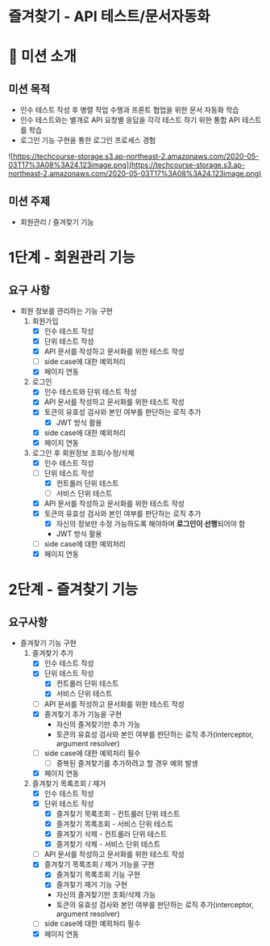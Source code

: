 # 즐겨찾기 - API 테스트/문서자동화

# 🤔 미션 소개

## 미션 목적

- 인수 테스트 작성 후 병렬 작업 수행과 프론트 협업을 위한 문서 자동화 학습
- 인수 테스트와는 별개로 API 요청별 응답을 각각 테스트 하기 위한 통합 API 테스트를 학습
- 로그인 기능 구현을 통한 로그인 프로세스 경험

![https://techcourse-storage.s3.ap-northeast-2.amazonaws.com/2020-05-03T17%3A08%3A24.123image.png](https://techcourse-storage.s3.ap-northeast-2.amazonaws.com/2020-05-03T17%3A08%3A24.123image.png)

## 미션 주제

- 회원관리 / 즐겨찾기 기능

# 1단계 - 회원관리 기능

## 요구 사항

- 회원 정보를 관리하는 기능 구현
    1. 회원가입
        - [x] 인수 테스트 작성
        - [x] 단위 테스트 작성
        - [x] API 문서를 작성하고 문서화를 위한 테스트 작성
        - [ ] side case에 대한 예외처리
        - [x] 페이지 연동
    2. 로그인
        - [x] 인수 테스트와 단위 테스트 작성
        - [x] API 문서를 작성하고 문서화를 위한 테스트 작성
        - [x] 토큰의 유효성 검사와 본인 여부를 판단하는 로직 추가
            - [x] JWT 방식 활용
        - [x] side case에 대한 예외처리
        - [x] 페이지 연동
    3. 로그인 후 회원정보 조회/수정/삭제
        - [x] 인수 테스트 작성
        - [ ] 단위 테스트 작성
            - [x] 컨트롤러 단위 테스트
            - [ ] 서비스 단위 테스트
        - [x] API 문서를 작성하고 문서화를 위한 테스트 작성
        - [x] 토큰의 유효성 검사와 본인 여부를 판단하는 로직 추가
            - [x] 자신의 정보만 수정 가능하도록 해야하며 **로그인이 선행**되어야 함
            - JWT 방식 활용
        - [ ] side case에 대한 예외처리
        - [x] 페이지 연동
        
# 2단계 - 즐겨찾기 기능

## 요구사항

- 즐겨찾기 기능 구현
    1. 즐겨찾기 추가
        - [x] 인수 테스트 작성
        - [x] 단위 테스트 작성
            - [x] 컨트롤러 단위 테스트
            - [x] 서비스 단위 테스트
        - [ ] API 문서를 작성하고 문서화를 위한 테스트 작성
        - [x] 즐겨찾기 추가 기능을 구현
            - 자신의 즐겨찾기만 추가 가능
            - 토큰의 유효성 검사와 본인 여부를 판단하는 로직 추가(interceptor, argument resolver)
        - [ ] side case에 대한 예외처리 필수
            - [ ] 중복된 즐겨찾기를 추가하려고 할 경우 예외 발생
        - [x] 페이지 연동
    2. 즐겨찾기 목록조회 / 제거
        - [x] 인수 테스트 작성
        - [x] 단위 테스트 작성
            - [x] 즐겨찾기 목록조회 - 컨트롤러 단위 테스트
            - [x] 즐겨찾기 목록조회 - 서비스 단위 테스트
            - [x] 즐겨찾기 삭제 - 컨트롤러 단위 테스트
            - [x] 즐겨찾기 삭제 - 서비스 단위 테스트
        - [ ] API 문서를 작성하고 문서화를 위한 테스트 작성
        - [x] 즐겨찾기 목록조회 / 제거 기능을 구현
            - [x] 즐겨찾기 목록조회 기능 구현
            - [x] 즐겨찾기 제거 기능 구현
            - 자신의 즐겨찾기만 조회/삭제 가능
            - 토큰의 유효성 검사와 본인 여부를 판단하는 로직 추가(interceptor, argument resolver)
        - [ ] side case에 대한 예외처리 필수
        - [x] 페이지 연동
